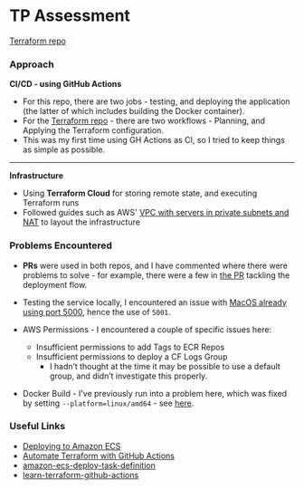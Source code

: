 # TP Assessment
[Terraform repo](https://github.com/toolikethelightning/tp-assessment-terraform)

### Approach
**CI/CD - using GitHub Actions**
  * For this repo, there are two jobs - testing, and deploying the application (the latter of which includes building the Docker container).
  * For the [Terraform repo](https://github.com/toolikethelightning/tp-assessment-terraform) - there are two workflows - Planning, and Applying the Terraform configuration.
  * This was my first time using GH Actions as CI, so I tried to keep things as simple as possible.
---
**Infrastructure**
* Using **Terraform Cloud** for storing remote state, and executing Terraform runs  
* Followed guides such as AWS' [VPC with servers in private subnets and NAT](https://docs.aws.amazon.com/vpc/latest/userguide/vpc-example-private-subnets-nat.html) to layout the infrastructure

### Problems Encountered
* **PRs** were used in both repos, and I have commented where there were problems to solve - for example, there were a few in [the PR](https://github.com/toolikethelightning/tp-assessment/pull/2) tackling the deployment flow.

* Testing the service locally, I encountered an issue with [MacOS already using port 5000](https://progressstory.com/tech/port-5000-already-in-use-macos-monterey-issue/), hence the use of `5001`.


* AWS Permissions - I encountered a couple of specific issues here:
  * Insufficient permissions to add Tags to ECR Repos
  * Insufficient permissions to deploy a CF Logs Group
    * I hadn’t thought at the time it may be possible to use a default group, and didn’t investigate this properly.

* Docker Build - I've previously run into a problem here, which was fixed by setting `--platform=linux/amd64` - see [here](https://stackoverflow.com/questions/67361936/exec-user-process-caused-exec-format-error-in-aws-fargate-service).

### Useful Links
* [Deploying to Amazon ECS](https://docs.github.com/en/actions/deployment/deploying-to-your-cloud-provider/deploying-to-amazon-elastic-container-service)
* [Automate Terraform with GitHub Actions](https://developer.hashicorp.com/terraform/tutorials/automation/github-actions)
* [amazon-ecs-deploy-task-definition](https://github.com/aws-actions/amazon-ecs-deploy-task-definition)
* [learn-terraform-github-actions](https://github.com/hashicorp-education/learn-terraform-github-actions/tree/main)
